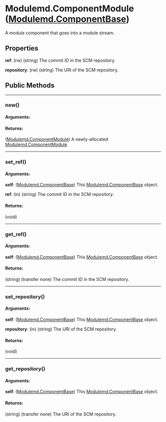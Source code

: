 # Modulemd.ComponentModule ([Modulemd.ComponentBase](Modulemd.ComponentBase.md))
A module component that goes into a module stream.

## Properties
__ref__: (rw) (string) The commit ID in the SCM repository.

__repository__: (rw) (string) The URI of the SCM repository.

## Public Methods

---
### new()
#### Arguments:
#### Returns:
([Modulemd.ComponentModule](Modulemd.ComponentModule.md)) A newly-allocated [Modulemd.ComponentModule](Modulemd.ComponentModule.md).

---
### set_ref()
#### Arguments:
__self__: ([Modulemd.ComponentBase](Modulemd.ComponentBase.md)) This [Modulemd.ComponentBase](Modulemd.ComponentBase.md) object.

__ref__: (in) (string) The commit ID in the SCM repository.

#### Returns:
(void)

---
### get_ref()
#### Arguments:
__self__: ([Modulemd.ComponentBase](Modulemd.ComponentBase.md)) This [Modulemd.ComponentBase](Modulemd.ComponentBase.md) object.

#### Returns:
(string) (transfer none) The commit ID in the SCM repository.


---
### set_repository()
#### Arguments:
__self__: ([Modulemd.ComponentBase](Modulemd.ComponentBase.md)) This [Modulemd.ComponentBase](Modulemd.ComponentBase.md) object.

__repository__: (in) (string) The URI of the SCM repository.

#### Returns:
(void)

---
### get_repository()
#### Arguments:
__self__: ([Modulemd.ComponentBase](Modulemd.ComponentBase.md)) This [Modulemd.ComponentBase](Modulemd.ComponentBase.md) object.

#### Returns:
(string) (transfer none) The URI of the SCM repository.
